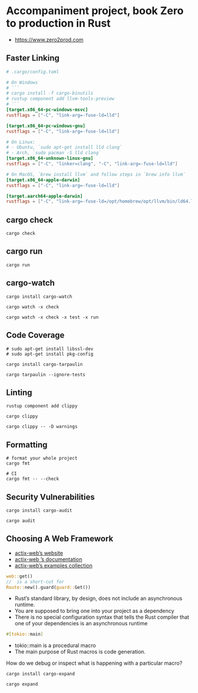 # Accompaniment project, book Zero to production in Rust
- https://www.zero2prod.com

## Faster Linking
```toml
# .cargo/config.toml

# On Windows
# ```
# cargo install -f cargo-binutils
# rustup component add llvm-tools-preview
# ```
[target.x86_64-pc-windows-msvc]
rustflags = ["-C", "link-arg=-fuse-ld=lld"]

[target.x86_64-pc-windows-gnu]
rustflags = ["-C", "link-arg=-fuse-ld=lld"]

# On Linux:
# - Ubuntu, `sudo apt-get install lld clang`
# - Arch, `sudo pacman -S lld clang`
[target.x86_64-unknown-linux-gnu]
rustflags = ["-C", "linker=clang", "-C", "link-arg=-fuse-ld=lld"]

# On MacOS, `brew install llvm` and follow steps in `brew info llvm`
[target.x86_64-apple-darwin]
rustflags = ["-C", "link-arg=-fuse-ld=lld"]

[target.aarch64-apple-darwin]
rustflags = ["-C", "link-arg=-fuse-ld=/opt/homebrew/opt/llvm/bin/ld64.lld"]
```
## cargo check
```
cargo check
```

## cargo run
```
cargo run
```

## cargo-watch
```
cargo install cargo-watch
```
```
cargo watch -x check
```

```
cargo watch -x check -x test -x run
```

## Code Coverage
```
# sudo apt-get install libssl-dev
# sudo apt-get install pkg-config

cargo install cargo-tarpaulin
```
```
cargo tarpaulin --ignore-tests
```

## Linting
```
rustup component add clippy
```
```
cargo clippy 
```
```
cargo clippy -- -D warnings
```

## Formatting
```
# format your whole project
cargo fmt
```
```
# CI 
cargo fmt -- --check
```

## Security Vulnerabilities
```
cargo install cargo-audit
```
```
cargo audit
```

## Choosing A Web Framework
- [actix-web’s website](https://actix.rs/)
- [actix-web ’s documentation](https://docs.rs/actix-web/4.0.1/actix_web/index.html)
- [actix-web’s examples collection](https://github.com/actix/examples)

```rust
web::get()
//  is a short-cut for
Route::new().guard(guard::Get())
```

- Rust’s standard library, by design, does not include an asynchronous runtime.
- You are supposed to bring one into your project as a dependency
- There is no special configuration syntax that tells the Rust compiler that one of your dependencies is an asynchronous runtime
```rust
#[tokio::main]
```
- tokio::main is a procedural macro
- The main purpose of Rust macros is code generation.

How do we debug or inspect what is happening with a particular macro?
```
cargo install cargo-expand

cargo expand
```
